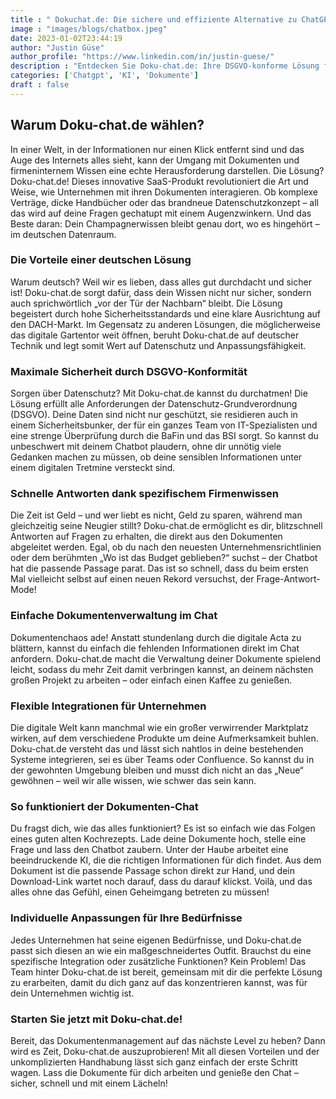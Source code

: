 ```yaml
---
title : " Dokuchat.de: Die sichere und effiziente Alternative zu ChatGPT"
image : "images/blogs/chatbox.jpeg"
date: 2023-01-02T23:44:19
author: "Justin Güse"
author_profile: "https://www.linkedin.com/in/justin-guese/"
description : "Entdecken Sie Doku-chat.de: Ihre DSGVO-konforme Lösung für die Dokumenten-interaktive Kommunikation. Stellen Sie Fragen und erhalten Sie präzise Antworten mit Quellen!"
categories: ['Chatgpt', 'KI', 'Dokumente']
draft : false
---
```


## Warum Doku-chat.de wählen?  

In einer Welt, in der Informationen nur einen Klick entfernt sind und das Auge des Internets alles sieht, kann der Umgang mit Dokumenten und firmeninternem Wissen eine echte Herausforderung darstellen. Die Lösung? Doku-chat.de! Dieses innovative SaaS-Produkt revolutioniert die Art und Weise, wie Unternehmen mit ihren Dokumenten interagieren. Ob komplexe Verträge, dicke Handbücher oder das brandneue Datenschutzkonzept – all das wird auf deine Fragen gechatupt mit einem Augenzwinkern. Und das Beste daran: Dein Champagnerwissen bleibt genau dort, wo es hingehört – im deutschen Datenraum.

### Die Vorteile einer deutschen Lösung  

Warum deutsch? Weil wir es lieben, dass alles gut durchdacht und sicher ist! Doku-chat.de sorgt dafür, dass dein Wissen nicht nur sicher, sondern auch sprichwörtlich „vor der Tür der Nachbarn“ bleibt. Die Lösung begeistert durch hohe Sicherheitsstandards und eine klare Ausrichtung auf den DACH-Markt. Im Gegensatz zu anderen Lösungen, die möglicherweise das digitale Gartentor weit öffnen, beruht Doku-chat.de auf deutscher Technik und legt somit Wert auf Datenschutz und Anpassungsfähigkeit.

### Maximale Sicherheit durch DSGVO-Konformität  

Sorgen über Datenschutz? Mit Doku-chat.de kannst du durchatmen! Die Lösung erfüllt alle Anforderungen der Datenschutz-Grundverordnung (DSGVO). Deine Daten sind nicht nur geschützt, sie residieren auch in einem Sicherheitsbunker, der für ein ganzes Team von IT-Spezialisten und eine strenge Überprüfung durch die BaFin und das BSI sorgt. So kannst du unbeschwert mit deinem Chatbot plaudern, ohne dir unnötig viele Gedanken machen zu müssen, ob deine sensiblen Informationen unter einem digitalen Tretmine versteckt sind.

### Schnelle Antworten dank spezifischem Firmenwissen  

Die Zeit ist Geld – und wer liebt es nicht, Geld zu sparen, während man gleichzeitig seine Neugier stillt? Doku-chat.de ermöglicht es dir, blitzschnell Antworten auf Fragen zu erhalten, die direkt aus den Dokumenten abgeleitet werden. Egal, ob du nach den neuesten Unternehmensrichtlinien oder dem berühmten „Wo ist das Budget geblieben?“ suchst – der Chatbot hat die passende Passage parat. Das ist so schnell, dass du beim ersten Mal vielleicht selbst auf einen neuen Rekord versuchst, der Frage-Antwort-Mode! 

### Einfache Dokumentenverwaltung im Chat  

Dokumentenchaos ade! Anstatt stundenlang durch die digitale Acta zu blättern, kannst du einfach die fehlenden Informationen direkt im Chat anfordern. Doku-chat.de macht die Verwaltung deiner Dokumente spielend leicht, sodass du mehr Zeit damit verbringen kannst, an deinem nächsten großen Projekt zu arbeiten – oder einfach einen Kaffee zu genießen. 

### Flexible Integrationen für Unternehmen  

Die digitale Welt kann manchmal wie ein großer verwirrender Marktplatz wirken, auf dem verschiedene Produkte um deine Aufmerksamkeit buhlen. Doku-chat.de versteht das und lässt sich nahtlos in deine bestehenden Systeme integrieren, sei es über Teams oder Confluence. So kannst du in der gewohnten Umgebung bleiben und musst dich nicht an das „Neue“ gewöhnen – weil wir alle wissen, wie schwer das sein kann.

### So funktioniert der Dokumenten-Chat  

Du fragst dich, wie das alles funktioniert? Es ist so einfach wie das Folgen eines guten alten Kochrezepts. Lade deine Dokumente hoch, stelle eine Frage und lass den Chatbot zaubern. Unter der Haube arbeitet eine beeindruckende KI, die die richtigen Informationen für dich findet. Aus dem Dokument ist die passende Passage schon direkt zur Hand, und dein Download-Link wartet noch darauf, dass du darauf klickst. Voilà, und das alles ohne das Gefühl, einen Geheimgang betreten zu müssen!

### Individuelle Anpassungen für Ihre Bedürfnisse  

Jedes Unternehmen hat seine eigenen Bedürfnisse, und Doku-chat.de passt sich diesen an wie ein maßgeschneidertes Outfit. Brauchst du eine spezifische Integration oder zusätzliche Funktionen? Kein Problem! Das Team hinter Doku-chat.de ist bereit, gemeinsam mit dir die perfekte Lösung zu erarbeiten, damit du dich ganz auf das konzentrieren kannst, was für dein Unternehmen wichtig ist. 

### Starten Sie jetzt mit Doku-chat.de!  

Bereit, das Dokumentenmanagement auf das nächste Level zu heben? Dann wird es Zeit, Doku-chat.de auszuprobieren! Mit all diesen Vorteilen und der unkomplizierten Handhabung lässt sich ganz einfach der erste Schritt wagen. Lass die Dokumente für dich arbeiten und genieße den Chat – sicher, schnell und mit einem Lächeln!
